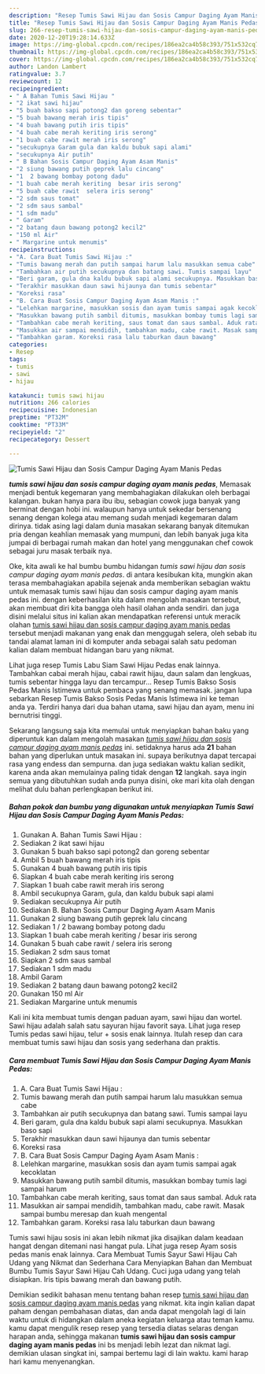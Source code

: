```yaml
---
description: "Resep Tumis Sawi Hijau dan Sosis Campur Daging Ayam Manis Pedas, Anti Gagal"
title: "Resep Tumis Sawi Hijau dan Sosis Campur Daging Ayam Manis Pedas, Anti Gagal"
slug: 266-resep-tumis-sawi-hijau-dan-sosis-campur-daging-ayam-manis-pedas-anti-gagal
date: 2020-12-20T19:28:14.633Z
image: https://img-global.cpcdn.com/recipes/186ea2ca4b58c393/751x532cq70/tumis-sawi-hijau-dan-sosis-campur-daging-ayam-manis-pedas-foto-resep-utama.jpg
thumbnail: https://img-global.cpcdn.com/recipes/186ea2ca4b58c393/751x532cq70/tumis-sawi-hijau-dan-sosis-campur-daging-ayam-manis-pedas-foto-resep-utama.jpg
cover: https://img-global.cpcdn.com/recipes/186ea2ca4b58c393/751x532cq70/tumis-sawi-hijau-dan-sosis-campur-daging-ayam-manis-pedas-foto-resep-utama.jpg
author: Landon Lambert
ratingvalue: 3.7
reviewcount: 12
recipeingredient:
- " A Bahan Tumis Sawi Hijau "
- "2 ikat sawi hijau"
- "5 buah bakso sapi potong2 dan goreng sebentar"
- "5 buah bawang merah iris tipis"
- "4 buah bawang putih iris tipis"
- "4 buah cabe merah keriting iris serong"
- "1 buah cabe rawit merah iris serong"
- "secukupnya Garam gula dan kaldu bubuk sapi alami"
- "secukupnya Air putih"
- " B Bahan Sosis Campur Daging Ayam Asam Manis"
- "2 siung bawang putih geprek lalu cincang"
- "1  2 bawang bombay potong dadu"
- "1 buah cabe merah keriting  besar iris serong"
- "5 buah cabe rawit  selera iris serong"
- "2 sdm saus tomat"
- "2 sdm saus sambal"
- "1 sdm madu"
- " Garam"
- "2 batang daun bawang potong2 kecil2"
- "150 ml Air"
- " Margarine untuk menumis"
recipeinstructions:
- "A. Cara Buat Tumis Sawi Hijau :"
- "Tumis bawang merah dan putih sampai harum lalu masukkan semua cabe"
- "Tambahkan air putih secukupnya dan batang sawi. Tumis sampai layu"
- "Beri garam, gula dna kaldu bubuk sapi alami secukupnya. Masukkan baso sapi"
- "Terakhir masukkan daun sawi hijaunya dan tumis sebentar"
- "Koreksi rasa"
- "B. Cara Buat Sosis Campur Daging Ayam Asam Manis :"
- "Lelehkan margarine, masukkan sosis dan ayam tumis sampai agak kecoklatan"
- "Masukkan bawang putih sambil ditumis, masukkan bombay tumis lagi sampai harum"
- "Tambahkan cabe merah keriting, saus tomat dan saus sambal. Aduk rata"
- "Masukkan air sampai mendidih, tambahkan madu, cabe rawit. Masak sampai bumbu meresap dan kuah mengental"
- "Tambahkan garam. Koreksi rasa lalu taburkan daun bawang"
categories:
- Resep
tags:
- tumis
- sawi
- hijau

katakunci: tumis sawi hijau 
nutrition: 266 calories
recipecuisine: Indonesian
preptime: "PT32M"
cooktime: "PT33M"
recipeyield: "2"
recipecategory: Dessert

---
```



![Tumis Sawi Hijau dan Sosis Campur Daging Ayam Manis Pedas](https://img-global.cpcdn.com/recipes/186ea2ca4b58c393/751x532cq70/tumis-sawi-hijau-dan-sosis-campur-daging-ayam-manis-pedas-foto-resep-utama.jpg)

<b><i>tumis sawi hijau dan sosis campur daging ayam manis pedas</i></b>, Memasak menjadi bentuk kegemaran yang membahagiakan dilakukan oleh berbagai kalangan. bukan hanya para ibu ibu, sebagian cowok juga banyak yang berminat dengan hobi ini. walaupun hanya untuk sekedar bersenang senang dengan kolega atau memang sudah menjadi kegemaran dalam dirinya. tidak asing lagi dalam dunia masakan sekarang banyak ditemukan pria dengan keahlian memasak yang mumpuni, dan lebih banyak juga kita jumpai di berbagai rumah makan dan hotel yang menggunakan chef cowok sebagai juru masak terbaik nya.

Oke, kita awali ke hal bumbu bumbu hidangan <i>tumis sawi hijau dan sosis campur daging ayam manis pedas</i>. di antara kesibukan kita, mungkin akan terasa membahagiakan apabila sejenak anda memberikan sebagian waktu untuk memasak tumis sawi hijau dan sosis campur daging ayam manis pedas ini. dengan keberhasilan kita dalam mengolah masakan tersebut, akan membuat diri kita bangga oleh hasil olahan anda sendiri. dan juga disini melalui situs ini kalian akan mendapatkan referensi untuk meracik olahan <u>tumis sawi hijau dan sosis campur daging ayam manis pedas</u> tersebut menjadi makanan yang enak dan menggugah selera, oleh sebab itu tandai alamat laman ini di komputer anda sebagai salah satu pedoman kalian dalam membuat hidangan baru yang nikmat.

Lihat juga resep Tumis Labu Siam Sawi Hijau Pedas enak lainnya. Tambahkan cabai merah hijau, cabai rawit hijau, daun salam dan lengkuas, tumis sebentar hingga layu dan tercampur… Resep Tumis Bakso Sosis Pedas Manis Istimewa untuk pembaca yang senang memasak. jangan lupa sebarkan Resep Tumis Bakso Sosis Pedas Manis Istimewa ini ke teman anda ya. Terdiri hanya dari dua bahan utama, sawi hijau dan ayam, menu ini bernutrisi tinggi.


Sekarang langsung saja kita memulai untuk menyiapkan bahan baku yang diperuntuk kan dalam mengolah masakan <u><i>tumis sawi hijau dan sosis campur daging ayam manis pedas</i></u> ini. setidaknya harus ada <b>21</b> bahan bahan yang diperlukan untuk masakan ini. supaya berikutnya dapat tercapai rasa yang endess dan sempurna. dan juga sediakan waktu kalian sedikit, karena anda akan memulainya paling tidak dengan <b>12</b> langkah. saya ingin semua yang dibutuhkan sudah anda punya disini, oke mari kita olah dengan melihat dulu bahan perlengkapan berikut ini.

<!--inarticleads1-->

##### Bahan pokok dan bumbu yang digunakan untuk menyiapkan Tumis Sawi Hijau dan Sosis Campur Daging Ayam Manis Pedas:

1. Gunakan  A. Bahan Tumis Sawi Hijau :
1. Sediakan 2 ikat sawi hijau
1. Gunakan 5 buah bakso sapi potong2 dan goreng sebentar
1. Ambil 5 buah bawang merah iris tipis
1. Gunakan 4 buah bawang putih iris tipis
1. Siapkan 4 buah cabe merah keriting iris serong
1. Siapkan 1 buah cabe rawit merah iris serong
1. Ambil secukupnya Garam, gula, dan kaldu bubuk sapi alami
1. Sediakan secukupnya Air putih
1. Sediakan  B. Bahan Sosis Campur Daging Ayam Asam Manis
1. Gunakan 2 siung bawang putih geprek lalu cincang
1. Sediakan 1 / 2 bawang bombay potong dadu
1. Siapkan 1 buah cabe merah keriting / besar iris serong
1. Gunakan 5 buah cabe rawit / selera iris serong
1. Sediakan 2 sdm saus tomat
1. Siapkan 2 sdm saus sambal
1. Sediakan 1 sdm madu
1. Ambil  Garam
1. Sediakan 2 batang daun bawang potong2 kecil2
1. Gunakan 150 ml Air
1. Sediakan  Margarine untuk menumis


Kali ini kita membuat tumis dengan paduan ayam, sawi hijau dan wortel. Sawi hijau adalah salah satu sayuran hijau favorit saya. Lihat juga resep Tumis pedas sawi hijau, telur + sosis enak lainnya. Itulah resep dan cara membuat tumis sawi hijau dan sosis yang sederhana dan praktis. 

<!--inarticleads2-->

##### Cara membuat Tumis Sawi Hijau dan Sosis Campur Daging Ayam Manis Pedas:

1. A. Cara Buat Tumis Sawi Hijau :
1. Tumis bawang merah dan putih sampai harum lalu masukkan semua cabe
1. Tambahkan air putih secukupnya dan batang sawi. Tumis sampai layu
1. Beri garam, gula dna kaldu bubuk sapi alami secukupnya. Masukkan baso sapi
1. Terakhir masukkan daun sawi hijaunya dan tumis sebentar
1. Koreksi rasa
1. B. Cara Buat Sosis Campur Daging Ayam Asam Manis :
1. Lelehkan margarine, masukkan sosis dan ayam tumis sampai agak kecoklatan
1. Masukkan bawang putih sambil ditumis, masukkan bombay tumis lagi sampai harum
1. Tambahkan cabe merah keriting, saus tomat dan saus sambal. Aduk rata
1. Masukkan air sampai mendidih, tambahkan madu, cabe rawit. Masak sampai bumbu meresap dan kuah mengental
1. Tambahkan garam. Koreksi rasa lalu taburkan daun bawang


Tumis sawi hijau sosis ini akan lebih nikmat jika disajikan dalam keadaan hangat dengan ditemani nasi hangat pula. Lihat juga resep Ayam sosis pedas manis enak lainnya. Cara Membuat Tumis Sayur Sawi Hijau Cah Udang yang Nikmat dan Sederhana Cara Menyiapkan Bahan dan Membuat Bumbu Tumis Sayur Sawi Hijau Cah Udang. Cuci juga udang yang telah disiapkan. Iris tipis bawang merah dan bawang putih. 

Demikian sedikit bahasan menu tentang bahan resep <u>tumis sawi hijau dan sosis campur daging ayam manis pedas</u> yang nikmat. kita ingin kalian dapat paham dengan pembahasan diatas, dan anda dapat mengolah lagi di lain waktu untuk di hidangkan dalam aneka kegiatan keluarga atau teman kamu. kamu dapat mengulik resep resep yang tersedia diatas selaras dengan harapan anda, sehingga makanan <b>tumis sawi hijau dan sosis campur daging ayam manis pedas</b> ini bs menjadi lebih lezat dan nikmat lagi. demikian ulasan singkat ini, sampai bertemu lagi di lain waktu. kami harap hari kamu menyenangkan.
